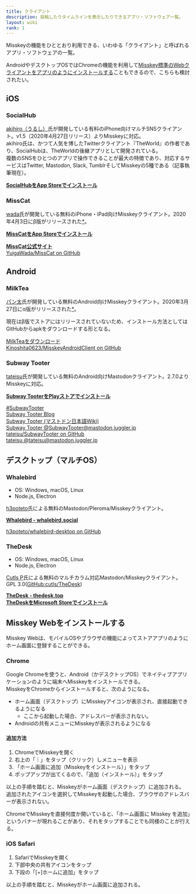 ```yaml
---
title: クライアント
description: 投稿したりタイムラインを表示したりできるアプリ・ソフトウェア一覧。
layout: wiki
rank: 1
---
```

Misskeyの機能をひととおり利用できる、いわゆる「クライアント」と呼ばれるアプリ・ソフトウェアの一覧。  

AndroidやデスクトップOSではChromeの機能を利用して[Misskey標準のWebクライアントをアプリのようにインストールする](#Misskey%20Web%E3%82%92%E3%82%A4%E3%83%B3%E3%82%B9%E3%83%88%E3%83%BC%E3%83%AB%E3%81%99%E3%82%8B)こともできるので、こちらも検討されたい。

## iOS
### SocialHub
[akihiro（うるし）](https://misskey.io/@U_Akihir0)氏が開発している有料のiPhone向けマルチSNSクライアント。v1.5（2020年4月27日リリース）よりMisskeyに対応。  
akihiro氏は、かつて人気を博したTwitterクライアント『TheWorld』の作者であり、SocialHubは、TheWorldの後継アプリとして開発されている。  
複数のSNSをひとつのアプリで操作できることが最大の特徴であり、対応するサービスはTwitter, Mastodon, Slack, TumblrそしてMisskeyの5種である（記事執筆現在）。

**[SocialHubをApp Storeでインストール](https://apps.apple.com/jp/app/id1474451582)**

### MissCat
[wada](https://misskey.io/@wada)氏が開発している無料のiPhone・iPad向けMisskeyクライアント。2020年4月3日にβ版がリリースされた[*](https://misskey.io/notes/85nl8qgjsf)。

**[MissCatをApp Storeでインストール](https://apps.apple.com/app/id1505059993)**

**[MissCat公式サイト](https://yuiga.dev/misscat/)**  
[YuigaWada/MissCat on GitHub](https://github.com/YuigaWada/MissCat)

## Android
### MilkTea
[パン太](https://misskey.io/@Panta)氏が開発している無料のAndroid向けMisskeyクライアント。2020年3月27日にα版がリリースされた[*](https://github.com/Kinoshita0623/MisskeyAndroidClient/releases/tag/v1.0.0-alpha1)。

現在はβ版でストアにはリリースされていないため、インストール方法としてはGitHubからapkをダウンロードする形となる。

[MilkTeaをダウンロード](https://github.com/Kinoshita0623/MisskeyAndroidClient/releases)  
[Kinoshita0623/MisskeyAndroidClient on GitHub](https://github.com/Kinoshita0623/MisskeyAndroidClient)

### Subway Tooter
[tateisu](https://mastodon.juggler.jp/@tateisu)氏が開発している無料のAndroid向けMastodonクライアント。2.7.0よりMisskeyに対応。

**[Subway TooterをPlayストアでインストール](https://play.google.com/store/apps/details?id=jp.juggler.subwaytooter&hl=ja)**

[#SubwayTooter](https://mastodon.juggler.jp/tags/subwaytooter)  
[Subway Tooter Blog](http://subwaytooter.hatenadiary.jp/)  
[Subway Tooter (マストドン日本語Wiki)](https://ja.mstdn.wiki/Subway_Tooter)  
[Subway Tooter @SubwayTooter@mastodon.juggler.jp](https://mastodon.juggler.jp/@SubwayTooter)  
[tateisu/SubwayTooter on GitHub](https://github.com/tateisu/SubwayTooter)  
[tateisu @tateisu@mastodon.juggler.jp](https://mastodon.juggler.jp/@tateisu)

## デスクトップ（マルチOS）
### Whalebird
- OS: Windows, macOS, Linux  
- Node.js, Electron

[h3poteto](https://pleroma.io/users/h3poteto)氏による無料のMastodon/Pleroma/Misskeyクライアント。

**[Whalebird - whalebird.social](https://whalebird.social/ja)**

[h3poteto/whalebird-desktop on GitHub](https://github.com/h3poteto/whalebird-desktop)

### TheDesk
- OS: Windows, macOS, Linux  
- Node.js, Electron

[Cutls P](https://kirishima.cloud/@Cutls)氏による無料のマルチカラム対応Mastodon/Misskeyクライアント。  
GPL 3.0([GitHub:cutls/TheDesk](https://github.com/cutls/TheDesk))

**[TheDesk - thedesk.top](https://thedesk.top/)**  
**[TheDeskをMicrosoft Storeでインストール](https://www.microsoft.com/store/productId/9P2NDNZ0GWZF)**

## Misskey Webをインストールする
Misskey Webは、モバイルOSやブラウザの機能によってストアアプリのようにホーム画面に登録することができる。

### Chrome
Google Chromeを使うと、Android（かデスクトップOS）でネイティブアプリケーションのように端末へMisskeyをインストールできる。  
MisskeyをChromeからインストールすると、次のようになる。

- ホーム画面（デスクトップ）にMisskeyアイコンが表示され、直接起動できるようになる
  * ここから起動した場合、アドレスバーが表示されない。
- Androidの共有メニューにMisskeyが表示されるようになる

#### 追加方法
1. ChromeでMisskeyを開く
2. 右上の「︙」をタップ（クリック）しメニューを表示
3. 「ホーム画面に追加（Misskeyをインストール）」をタップ
4. ポップアップが出てくるので、「追加（インストール）」をタップ

以上の手順を踏むと、Misskeyがホーム画面（デスクトップ）に追加される。  
追加されたアイコンを選択してMisskeyを起動した場合、ブラウザのアドレスバーが表示されない。

ChromeでMisskeyを直接何度か開いていると、「ホーム画面に Misskey を追加」というバナーが現れることがあり、それをタップすることでも同様のことが行える。

### iOS Safari
1. SafariでMisskeyを開く
2. 下部中央の共有アイコンをタップ
3. 下段の「[+]ホームに追加」をタップ

以上の手順を踏むと、Misskeyがホーム画面に追加される。 
